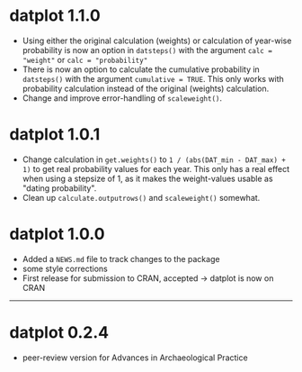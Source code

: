 # datplot 1.1.0
* Using either the original calculation (weights) or calculation of 
year-wise probability is now an option in `datsteps()` with the 
argument `calc = "weight"` or `calc = "probability"`
* There is now an option to calculate the cumulative probability in 
`datsteps()` with the argument `cumulative = TRUE`. This only works with 
probability calculation instead of the original (weights) calculation.
* Change and improve error-handling of `scaleweight()`. 


# datplot 1.0.1

* Change calculation in `get.weights()` to `1 / (abs(DAT_min - DAT_max) + 1)` 
to get real probability values for each year. This only has a real effect when 
using a stepsize of 1, as it makes the weight-values 
usable as "dating probability".
* Clean up `calculate.outputrows()` and `scaleweight()` somewhat.

# datplot 1.0.0

* Added a `NEWS.md` file to track changes to the package
* some style corrections
* First release for submission to CRAN, accepted -> datplot is now on CRAN

---

# datplot 0.2.4

* peer-review version for Advances in Archaeological Practice
